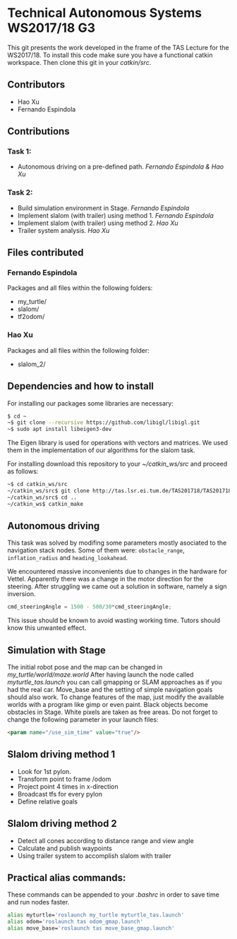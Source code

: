 Technical Autonomous Systems WS2017/18 G3
=================================
This git presents the work developed in the frame of the TAS Lecture for the WS2017/18. 
To install this code make sure you have a functional catkin workspace. 
Then clone this git in your *catkin/src*.

## Contributors
+ Hao Xu
+ Fernando Espindola

## Contributions
### Task 1:
+ Autonomous driving on a pre-defined path. *Fernando Espindola & Hao Xu*

### Task 2:
+ Build simulation environment in Stage. *Fernando Espindola*
+ Implement slalom (with trailer) using method 1. *Fernando Espindola*
+ Implement slalom (with trailer) using method 2. *Hao Xu*
+ Trailer system analysis. *Hao Xu*

## Files contributed
### Fernando Espindola
Packages and all files within the following folders:
+ my_turtle/
+ slalom/
+ tf2odom/

### Hao Xu
Packages and all files within the following folder:
+ slalom_2/

## Dependencies and how to install
For installing our packages some libraries are necessary:
```sh
$ cd ~
~$ git clone --recursive https://github.com/libigl/libigl.git
~$ sudo apt install libeigen3-dev
```
The Eigen library is used for operations with vectors and matrices. We used them in the implementation of our algorithms for the slalom task.

For installing download this repository to your *~/catkin_ws/src* and proceed as follows:

```sh
~$ cd catkin_ws/src
~/catkin_ws/src$ git clone http://tas.lsr.ei.tum.de/TAS201718/TAS201718_G3.git
~/catkin_ws/src$ cd ..
~/catkin_ws$ catkin_make
```

## Autonomous driving
This task was solved by modifing some parameters mostly asociated to the navigation stack nodes.
Some of them were: `obstacle_range`, `inflation_radius` and `heading_lookahead`.

We encountered massive inconvenients due to changes in the hardware for Vettel. 
Apparently there was a change in the motor direction for the steering. After struggling we 
came out a solution in software, namely a sign inversion. 

```c++
cmd_steeringAngle = 1500 - 500/30*cmd_steeringAngle;
```

This issue should be known to avoid wasting working time. Tutors should know this unwanted effect.

## Simulation with Stage
The initial robot pose and the map can be changed in *my_turtle/world/maze.world*
After having launch the node called *myturtle_tas.launch* you can call gmapping or SLAM approaches as if you had the real car.
Move_base and the setting of simple navigation goals should also work. 
To change features of the map, just modify the available worlds with a program like gimp or even paint.
Black objects become obstacles in Stage. White pixels are taken as free areas.
Do not forget to change the following parameter in your launch files:
```html
<param name="/use_sim_time" value="true"/>
```
## Slalom driving method 1
+ Look for 1st pylon.
+ Transform point to frame /odom
+ Project point 4 times in x-direction
+ Broadcast tfs for every pylon
+ Define relative goals

## Slalom driving method 2
+ Detect all cones according to distance range and view angle
+ Calculate and publish waypoints 
+ Using trailer system to accomplish slalom with trailer

## Practical alias commands:
These commands can be appended to your *.bashrc* in order to save time and run nodes faster.

```sh
alias myturtle='roslaunch my_turtle myturtle_tas.launch'
alias odom='roslaunch tas odom_gmap.launch'
alias move_base='roslaunch tas move_base_gmap.launch'
```
